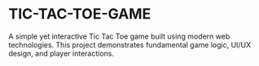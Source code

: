 # TIC-TAC-TOE-GAME
A simple yet interactive Tic Tac Toe game built using modern web technologies. This project demonstrates fundamental game logic, UI/UX design, and player interactions.
